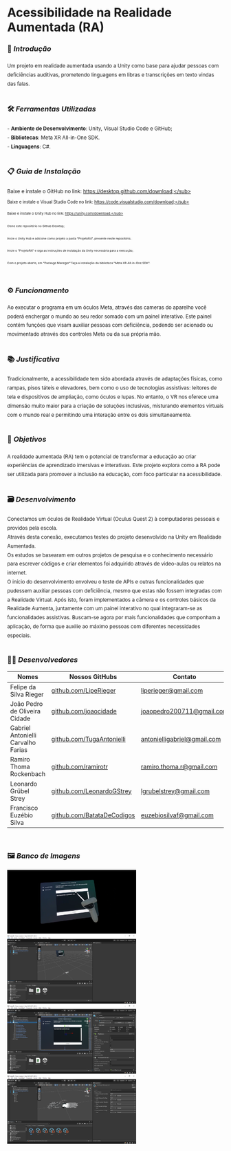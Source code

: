 # Acessibilidade na Realidade Aumentada (RA)

### 📖 *Introdução*
<sub>Um projeto em realidade aumentada usando a Unity como base para ajudar pessoas com deficiências auditivas, prometendo linguagens em libras e transcrições em texto vindas das falas.</sub>
<br><br>

### 🛠 *Ferramentas Utilizadas*
<sub>- **Ambiente de Desenvolvimento**: Unity, Visual Studio Code e GitHub;</sub>
<br>
<sub>- **Bibliotecas**: Meta XR All-in-One SDK.</sub>
<br>
<sub>- **Linguagens**: C#.</sub>
<br><br>

### 📋 *Guia de Instalação*
<sub>Baixe e instale o GitHub no link: https://desktop.github.com/download;</sub>
<br>
<sub>Baixe e instale o Visual Studio Code no link: https://code.visualstudio.com/download;</sub>
<br>
<sub>Baixe e instale o Unity Hub no link: https://unity.com/download.</sub>
<br>
<sub>Clone este repositório no Github Desktop;</sub>
<br>
<sub>Inicie o Unity Hub e adicione como projeto a pasta "ProjetoRA", presente neste repositório;</sub>
<br>
<sub>Inicie o "ProjetoRA" e siga as instruções de instalação da Unity necessária para a execução;</sub>
<br>
<sub>Com o projeto aberto, em "Package Maneger" faça a instalação da biblioteca "Meta XR All-in-One SDK".</sub>
<br><br>

### ⚙ *Funcionamento*
<sub>Ao executar o programa em um óculos Meta, através das cameras do aparelho você poderá enchergar o mundo ao seu redor somado com um painel interativo. Este painel contém funções que visam auxiliar pessoas com deficiência, podendo ser acionado ou movimentado através dos controles Meta ou da sua própria mão.</sub>
<br><br>

### 📚 *Justificativa*
<sub>Tradicionalmente, a acessibilidade tem sido abordada através de adaptações físicas, como rampas, pisos táteis e elevadores, bem como o uso de tecnologias assistivas: leitores de tela e dispositivos de ampliação, como óculos e lupas. No entanto, o VR nos oferece uma dimensão muito maior para a criação de soluções inclusivas, misturando elementos virtuais com o mundo real e permitindo uma interação entre os dois simultaneamente.</sub>
<br><br>

### 📌 *Objetivos*
<sub>A realidade aumentada (RA) tem o potencial de transformar a educação ao criar experiências de aprendizado imersivas e interativas. Este projeto explora como a RA pode ser utilizada para promover a inclusão na educação, com foco particular na acessibilidade.</sub>
<br><br>

### 🗃 *Desenvolvimento*
<sub>Conectamos um óculos de Realidade Virtual (Oculus Quest 2) à computadores pessoais e providos pela escola.<br>
Através desta conexão, executamos testes do projeto desenvolvido na Unity em Realidade Aumentada.<br>
Os estudos se basearam em outros projetos de pesquisa e o conhecimento necessário para escrever códigos e criar elementos foi adquirido através de video-aulas ou relatos na internet.<br>
O início do desenvolvimento envolveu o teste de APIs e outras funcionalidades que pudessem auxiliar pessoas com deficiência, mesmo que estas não fossem integradas com a Realidade Virtual. Após isto, foram implementados a câmera e os controles básicos da Realidade Aumenta, juntamente com um painel interativo no qual integraram-se as funcionalidades assistivas. Buscam-se agora por mais funcionalidades que componham a aplicação, de forma que auxilie ao máximo pessoas com diferentes necessidades especiais.
</sub>
<br><br>
 
### 👨‍💻 *Desenvolvedores*

| Nomes                              | Nossos GitHubs                                                  | Contato                              |
|------------------------------------|-----------------------------------------------------------------|--------------------------------------|
| Felipe da Silva Rieger             | [github.com/LipeRieger](https://github.com/LipeRieger)          | liperieger@gmail.com                 |
| João Pedro de Oliveira Cidade      | [github.com/joaocidade](https://github.com/joaocidade)          | joaopedro200711@gmail.com            |
| Gabriel Antonielli Carvalho Farias | [github.com/TugaAntonielli](https://github.com/TugaAntonielli)  | antonielligabriel@gmail.com          |
| Ramiro Thoma Rockenbach            | [github.com/ramirotr](https://github.com/ramirotr)              | ramiro.thoma.r@gmail.com             |
| Leonardo Grübel Strey              | [github.com/LeonardoGStrey](https://github.com/LeonardoGStrey)  | lgrubelstrey@gmail.com               |
| Francisco Euzébio Silva            | [github.com/BatataDeCodigos](https://github.com/BatataDeCodigos)| euzebiosilvaf@gmail.com              |

<br>

### 🖼 *Banco de Imagens*
<img src="./Imagens/PainelVR" width="300px">

<img src="./Imagens/AreaDeTrabalhoUnity.PNG" width="300px">

<img src="./Imagens/PainelUnity.PNG" width="300px">

<img src="./Imagens/HandPosesUnity.PNG" width="300px">
